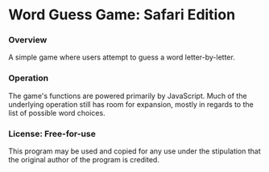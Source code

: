# Word Guess Game: Safari Edition

### Overview
A simple game where users attempt to guess a word letter-by-letter.

### Operation
The game's functions are powered primarily by JavaScript. Much of the underlying operation still has room for expansion, mostly in regards to the list of possible word choices.

### License: Free-for-use
This program may be used and copied for any use under the stipulation that the original author of the program is credited.